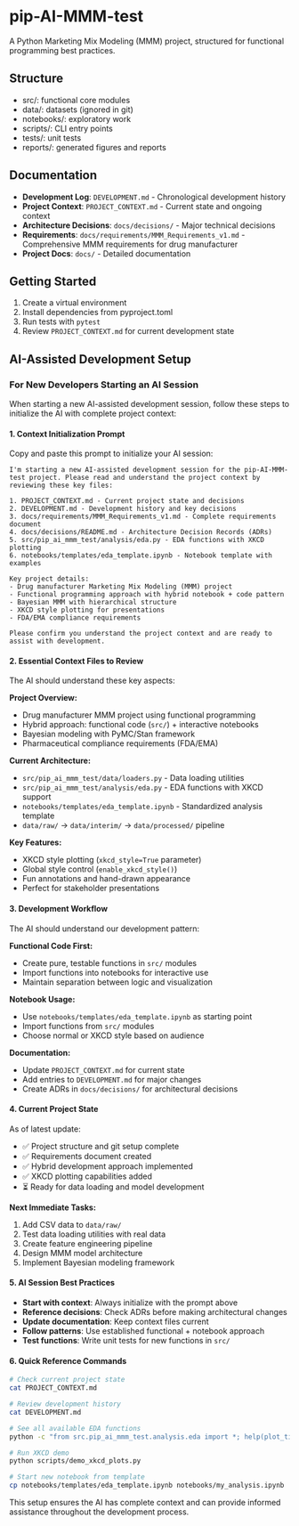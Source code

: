 # pip-AI-MMM-test

A Python Marketing Mix Modeling (MMM) project, structured for functional programming best practices.

## Structure
- src/: functional core modules
- data/: datasets (ignored in git)
- notebooks/: exploratory work
- scripts/: CLI entry points
- tests/: unit tests
- reports/: generated figures and reports

## Documentation
- **Development Log**: `DEVELOPMENT.md` - Chronological development history
- **Project Context**: `PROJECT_CONTEXT.md` - Current state and ongoing context
- **Architecture Decisions**: `docs/decisions/` - Major technical decisions
- **Requirements**: `docs/requirements/MMM_Requirements_v1.md` - Comprehensive MMM requirements for drug manufacturer
- **Project Docs**: `docs/` - Detailed documentation

## Getting Started
1. Create a virtual environment
2. Install dependencies from pyproject.toml
3. Run tests with `pytest`
4. Review `PROJECT_CONTEXT.md` for current development state

## AI-Assisted Development Setup

### For New Developers Starting an AI Session

When starting a new AI-assisted development session, follow these steps to initialize the AI with complete project context:

#### 1. **Context Initialization Prompt**
Copy and paste this prompt to initialize your AI session:

```
I'm starting a new AI-assisted development session for the pip-AI-MMM-test project. Please read and understand the project context by reviewing these key files:

1. PROJECT_CONTEXT.md - Current project state and decisions
2. DEVELOPMENT.md - Development history and key decisions  
3. docs/requirements/MMM_Requirements_v1.md - Complete requirements document
4. docs/decisions/README.md - Architecture Decision Records (ADRs)
5. src/pip_ai_mmm_test/analysis/eda.py - EDA functions with XKCD plotting
6. notebooks/templates/eda_template.ipynb - Notebook template with examples

Key project details:
- Drug manufacturer Marketing Mix Modeling (MMM) project
- Functional programming approach with hybrid notebook + code pattern
- Bayesian MMM with hierarchical structure
- XKCD style plotting for presentations
- FDA/EMA compliance requirements

Please confirm you understand the project context and are ready to assist with development.
```

#### 2. **Essential Context Files to Review**
The AI should understand these key aspects:

**Project Overview:**
- Drug manufacturer MMM project using functional programming
- Hybrid approach: functional code (`src/`) + interactive notebooks
- Bayesian modeling with PyMC/Stan framework
- Pharmaceutical compliance requirements (FDA/EMA)

**Current Architecture:**
- `src/pip_ai_mmm_test/data/loaders.py` - Data loading utilities
- `src/pip_ai_mmm_test/analysis/eda.py` - EDA functions with XKCD support
- `notebooks/templates/eda_template.ipynb` - Standardized analysis template
- `data/raw/` → `data/interim/` → `data/processed/` pipeline

**Key Features:**
- XKCD style plotting (`xkcd_style=True` parameter)
- Global style control (`enable_xkcd_style()`)
- Fun annotations and hand-drawn appearance
- Perfect for stakeholder presentations

#### 3. **Development Workflow**
The AI should understand our development pattern:

**Functional Code First:**
- Create pure, testable functions in `src/` modules
- Import functions into notebooks for interactive use
- Maintain separation between logic and visualization

**Notebook Usage:**
- Use `notebooks/templates/eda_template.ipynb` as starting point
- Import functions from `src/` modules
- Choose normal or XKCD style based on audience

**Documentation:**
- Update `PROJECT_CONTEXT.md` for current state
- Add entries to `DEVELOPMENT.md` for major changes
- Create ADRs in `docs/decisions/` for architectural decisions

#### 4. **Current Project State**
As of latest update:
- ✅ Project structure and git setup complete
- ✅ Requirements document created
- ✅ Hybrid development approach implemented
- ✅ XKCD plotting capabilities added
- ⏳ Ready for data loading and model development

**Next Immediate Tasks:**
1. Add CSV data to `data/raw/`
2. Test data loading utilities with real data
3. Create feature engineering pipeline
4. Design MMM model architecture
5. Implement Bayesian modeling framework

#### 5. **AI Session Best Practices**
- **Start with context**: Always initialize with the prompt above
- **Reference decisions**: Check ADRs before making architectural changes
- **Update documentation**: Keep context files current
- **Follow patterns**: Use established functional + notebook approach
- **Test functions**: Write unit tests for new functions in `src/`

#### 6. **Quick Reference Commands**
```bash
# Check current project state
cat PROJECT_CONTEXT.md

# Review development history
cat DEVELOPMENT.md

# See all available EDA functions
python -c "from src.pip_ai_mmm_test.analysis.eda import *; help(plot_time_series)"

# Run XKCD demo
python scripts/demo_xkcd_plots.py

# Start new notebook from template
cp notebooks/templates/eda_template.ipynb notebooks/my_analysis.ipynb
```

This setup ensures the AI has complete context and can provide informed assistance throughout the development process. 
